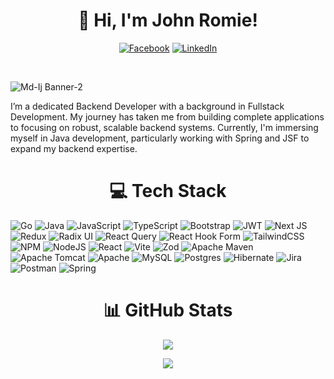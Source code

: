 
<div align="center">
<h1 align="center">👋 Hi, I'm John Romie! </h1>
 
[![Facebook](https://img.shields.io/badge/Facebook-%231877F2.svg?logo=Facebook&logoColor=white)](https://facebook.com/facebook.com/Romie55) 
[![LinkedIn](https://img.shields.io/badge/LinkedIn-%230077B5.svg?logo=linkedin&logoColor=white)](https://linkedin.com/in/linkedin.com/in/john-romie-reyes-2a8226229)

</div>
 
<br/>

![Md-Ij Banner-2](https://user-images.githubusercontent.com/106918656/209438619-25091cdf-a126-4e95-a24c-5efdf8057606.gif)


I’m a dedicated Backend Developer with a background in Fullstack Development. My journey has taken me from building complete applications to focusing on robust, scalable backend systems. Currently, I'm immersing myself in Java development, particularly working with Spring and JSF to expand my backend expertise.


<h1 align="center"> 💻 Tech Stack </h1>

![Go](https://img.shields.io/badge/go-%2300ADD8.svg?style=flat&logo=go&logoColor=white) ![Java](https://img.shields.io/badge/java-%23ED8B00.svg?style=flat&logo=openjdk&logoColor=white) ![JavaScript](https://img.shields.io/badge/javascript-%23323330.svg?style=flat&logo=javascript&logoColor=%23F7DF1E) ![TypeScript](https://img.shields.io/badge/typescript-%23007ACC.svg?style=flat&logo=typescript&logoColor=white) ![Bootstrap](https://img.shields.io/badge/bootstrap-%238511FA.svg?style=flat&logo=bootstrap&logoColor=white) ![JWT](https://img.shields.io/badge/JWT-black?style=flat&logo=JSON%20web%20tokens) ![Next JS](https://img.shields.io/badge/Next-black?style=flat&logo=next.js&logoColor=white) ![Redux](https://img.shields.io/badge/redux-%23593d88.svg?style=flat&logo=redux&logoColor=white) ![Radix UI](https://img.shields.io/badge/radix%20ui-161618.svg?style=flat&logo=radix-ui&logoColor=white) ![React Query](https://img.shields.io/badge/-React%20Query-FF4154?style=flat&logo=react%20query&logoColor=white) ![React Hook Form](https://img.shields.io/badge/React%20Hook%20Form-%23EC5990.svg?style=flat&logo=reacthookform&logoColor=white) ![TailwindCSS](https://img.shields.io/badge/tailwindcss-%2338B2AC.svg?style=flat&logo=tailwind-css&logoColor=white) ![NPM](https://img.shields.io/badge/NPM-%23CB3837.svg?style=flat&logo=npm&logoColor=white) ![NodeJS](https://img.shields.io/badge/node.js-6DA55F?style=flat&logo=node.js&logoColor=white) ![React](https://img.shields.io/badge/react-%2320232a.svg?style=flat&logo=react&logoColor=%2361DAFB) ![Vite](https://img.shields.io/badge/vite-%23646CFF.svg?style=flat&logo=vite&logoColor=white) ![Zod](https://img.shields.io/badge/zod-%233068b7.svg?style=flat&logo=zod&logoColor=white) ![Apache Maven](https://img.shields.io/badge/Apache%20Maven-C71A36?style=flat&logo=Apache%20Maven&logoColor=white) ![Apache Tomcat](https://img.shields.io/badge/apache%20tomcat-%23F8DC75.svg?style=flat&logo=apache-tomcat&logoColor=black) ![Apache](https://img.shields.io/badge/apache-%23D42029.svg?style=flat&logo=apache&logoColor=white) ![MySQL](https://img.shields.io/badge/mysql-4479A1.svg?style=flat&logo=mysql&logoColor=white) ![Postgres](https://img.shields.io/badge/postgres-%23316192.svg?style=flat&logo=postgresql&logoColor=white) ![Hibernate](https://img.shields.io/badge/Hibernate-59666C?style=flat&logo=Hibernate&logoColor=white) ![Jira](https://img.shields.io/badge/jira-%230A0FFF.svg?style=flat&logo=jira&logoColor=white) ![Postman](https://img.shields.io/badge/Postman-FF6C37?style=flat&logo=postman&logoColor=white) ![Spring](https://img.shields.io/badge/spring-%236DB33F.svg?style=flat&logo=spring&logoColor=white)





<h1 align="center"> 📊 GitHub Stats </h1>

<div align="center">

![](https://github-readme-streak-stats.herokuapp.com/?user=jhnrmss&theme=onedark&hide_border=true)

![](https://github-readme-stats.vercel.app/api/top-langs/?username=jhnrmss&theme=onedark&hide_border=true&include_all_commits=true&count_private=true&layout=compact)

</div>


<!--![](https://github-readme-stats.vercel.app/api?username=jhnrmss&theme=onedark&hide_border=true&include_all_commits=true&count_private=true)<br/>-->


<!-- Proudly created with GPRM ( https://gprm.itsvg.in ) -->

<!-- Proudly created with GPRM ( https://gprm.itsvg.in )
